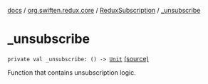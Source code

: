 [docs](../../index.md) / [org.swiften.redux.core](../index.md) / [ReduxSubscription](index.md) / [_unsubscribe](./_unsubscribe.md)

# _unsubscribe

`private val _unsubscribe: () -> `[`Unit`](https://kotlinlang.org/api/latest/jvm/stdlib/kotlin/-unit/index.html) [(source)](https://github.com/protoman92/KotlinRedux/tree/master/common/common-core/src/main/kotlin/org/swiften/redux/core/Subscription.kt#L40)

Function that contains unsubscription logic.

